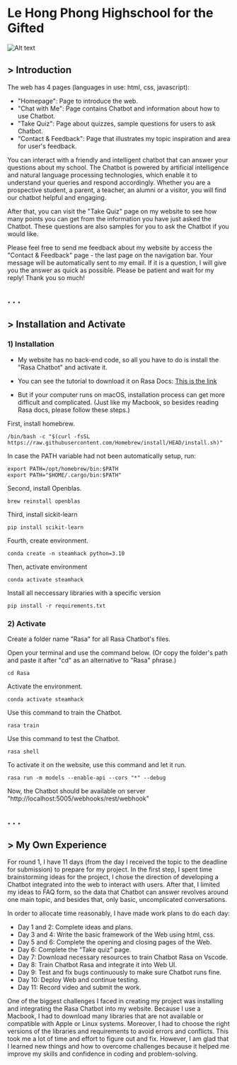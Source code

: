 # Le Hong Phong Highschool for the Gifted

![Alt text](images/img.png)

## **> Introduction** 


The web has 4 pages (languages in use: html, css, javascript):

- "Homepage": Page to introduce the web.
- "Chat with Me": Page contains Chatbot and information about how to use Chatbot.
- "Take Quiz": Page about quizzes, sample questions for users to ask Chatbot.
- "Contact & Feedback": Page that illustrates my topic inspiration and area for user's feedback.

You can interact with a friendly and intelligent chatbot that can answer your questions about my school. The Chatbot is powered by artificial intelligence and natural language processing technologies, which enable it to understand your queries and respond accordingly. Whether you are a prospective student, a parent, a teacher, an alumni or a visitor, you will find our chatbot helpful and engaging.

After that, you can visit the "Take Quiz" page on my website to see how many points you can get from the information you have just asked the Chatbot. These questions are also samples for you to ask the Chatbot if you would like.

Please feel free to send me feedback about my website by access the "Contact & Feedback" page - the last page on the navigation bar. Your message will be automatically sent to my email. If it is a question, I will give you the answer as quick as possible. Please be patient and wait for my reply! Thank you so much!

.
.
.
---

## **> Installation and Activate**

### 1) Installation
- My website has no back-end code, so all you have to do is install the "Rasa Chatbot" and activate it.

- You can see the tutorial to download it on Rasa Docs: [This is the link](https://rasa.com/docs/rasa/installation/installing-rasa-open-source)

- But if your computer runs on macOS, installation process can get more difficult and complicated.
(Just like my Macbook, so besides reading Rasa docs, please follow these steps.)

First, install homebrew.
```
/bin/bash -c "$(curl -fsSL https://raw.githubusercontent.com/Homebrew/install/HEAD/install.sh)"
```
In case the PATH variable had not been automatically setup, run:
```
export PATH=/opt/homebrew/bin:$PATH
export PATH="$HOME/.cargo/bin:$PATH"
```
Second, install Openblas.
```
brew reinstall openblas
```
Third, install sickit-learn
```
pip install scikit-learn
```
Fourth, create environment.
```
conda create -n steamhack python=3.10
```
Then, activate environment
```
conda activate steamhack
```
Install all neccessary libraries with a specific version
```
pip install -r requirements.txt
```

### 2) Activate

Create a folder name "Rasa" for all Rasa Chatbot's files.

Open your terminal and use the command below. (Or copy the folder's path and paste it after "cd" as an alternative to "Rasa" phrase.)
```
cd Rasa
```
Activate the environment.
```
conda activate steamhack
```
Use this command to train the Chatbot.
```
rasa train
```
Use this command to test the Chatbot.
```
rasa shell
```
To activate it on the website, use this command and let it run.
```
rasa run -m models --enable-api --cors "*" --debug
```
Now, the Chatbot should be available on server "http://localhost:5005/webhooks/rest/webhook"

.
.
.
---

## **> My Own Experience** 

For round 1, I have 11 days (from the day I received the topic to the deadline for submission) to prepare for my project. In the first step, I spent time brainstorming ideas for the project, I chose the direction of developing a Chatbot integrated into the web to interact with users. After that, I limited my ideas to FAQ form, so the data that Chatbot can answer revolves around one main topic, and besides that, only basic, uncomplicated conversations.

In order to allocate time reasonably, I have made work plans to do each day:

- Day 1 and 2: Complete ideas and plans.
- Day 3 and 4: Write the basic framework of the Web using html, css.
- Day 5 and 6: Complete the opening and closing pages of the Web.
- Day 6: Complete the “Take quiz” page.
- Day 7: Download necessary resources to train Chatbot Rasa on Vscode.
- Day 8: Train Chatbot Rasa and integrate it into Web UI.
- Day 9: Test and fix bugs continuously to make sure Chatbot runs fine.
- Day 10: Deploy Web and continue testing.
- Day 11: Record video and submit the work.

One of the biggest challenges I faced in creating my project was installing and integrating the Rasa Chatbot into my website. Because I use a Macbook, I had to download many libraries that are not available or compatible with Apple or Linux systems. Moreover, I had to choose the right versions of the libraries and requirements to avoid errors and conflicts. This took me a lot of time and effort to figure out and fix. However, I am glad that I learned new things and how to overcome challenges because it helped me improve my skills and confidence in coding and problem-solving.

